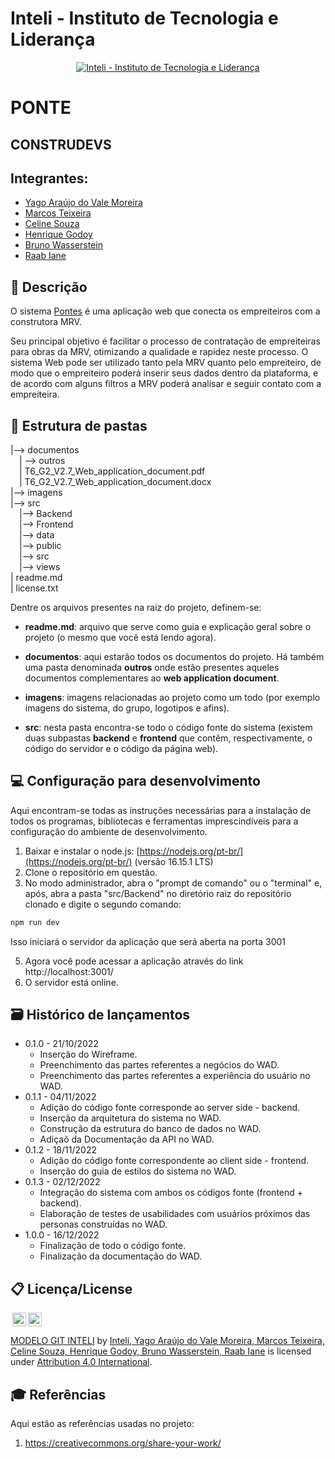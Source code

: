 # Inteli - Instituto de Tecnologia e Liderança 

<p align="center">
<a href= "https://www.inteli.edu.br/"><img src="https://www.inteli.edu.br/wp-content/uploads/2021/08/20172028/marca_1-2.png" alt="Inteli - Instituto de Tecnologia e Liderança" border="0"></a>
</p>

# PONTE

## CONSTRUDEVS

## Integrantes: 
- <a href="https://www.linkedin.com/in/yago-ara%C3%BAjo-do-vale-moreira-461816247/">Yago Araújo do Vale Moreira</a>
- <a href="https://www.linkedin.com/in/marcos-teixeira-37676a24a/">Marcos Teixeira</a>
- <a href="https://www.linkedin.com/in/celine-souza-1a38aa225/">Celine Souza</a> 
- <a href="https://www.linkedin.com/in/henrique-godoy-879138252/">Henrique Godoy</a> 
- <a href="https://www.linkedin.com/in/bruno-wasserstein-04b6b1209">Bruno Wasserstein</a>
- <a href="https://www.linkedin.com/in/raab-iane/">Raab Iane</a> 

## 📝 Descrição

O sistema <a href="https://github.com/2022M2T6-Inteli/Projeto2">Pontes</a> é uma aplicação web que conecta os empreiteiros com 
a construtora MRV.

Seu principal objetivo é facilitar o processo de contratação de empreiteiras
para obras da MRV, otimizando a qualidade e rapidez neste processo. O sistema 
Web pode ser utilizado tanto pela MRV quanto pelo empreiteiro, de modo que 
o empreiteiro poderá inserir seus dados dentro da plataforma, e de acordo com 
alguns filtros a MRV poderá analisar e seguir contato com a empreiteira.


## 📁 Estrutura de pastas

|--> documentos<br>
  &emsp;| --> outros <br>
  &emsp;| T6_G2_V2.7_Web_application_document.pdf<br>
  &emsp;| T6_G2_V2.7_Web_application_document.docx<br>
|--> imagens<br>
|--> src<br>
  &emsp;|--> Backend<br>
  &emsp;|--> Frontend<br>
  &emsp;|--> data<br>
  &emsp;|--> public<br>
  &emsp;|--> src<br>
  &emsp;|--> views<br>
| readme.md<br>
| license.txt

Dentre os arquivos presentes na raiz do projeto, definem-se:

- <b>readme.md</b>: arquivo que serve como guia e explicação geral sobre o projeto (o mesmo que você está lendo agora).

- <b>documentos</b>: aqui estarão todos os documentos do projeto. Há também uma pasta denominada <b>outros</b> onde estão presentes aqueles documentos complementares ao <b>web application document</b>.

- <b>imagens</b>: imagens relacionadas ao projeto como um todo (por exemplo imagens do sistema, do grupo, logotipos e afins).

- <b>src</b>: nesta pasta encontra-se todo o código fonte do sistema (existem duas subpastas <b>backend</b> e <b>frontend</b> que contêm, respectivamente, o código do servidor e o código da página web).

## 💻 Configuração para desenvolvimento

Aqui encontram-se todas as instruções necessárias para a instalação de todos os programas, bibliotecas e ferramentas imprescindíveis para a configuração do ambiente de desenvolvimento.

1.  Baixar e instalar o node.js:  [https://nodejs.org/pt-br/](https://nodejs.org/pt-br/) (versão 16.15.1 LTS)
2. Clone o repositório em questão.
3.  No modo administrador, abra o "prompt de comando" ou o "terminal" e, após,  abra a pasta "src/Backend" no diretório raiz do repositório clonado e digite o segundo comando:

```sh
npm run dev
```

Isso iniciará o servidor da aplicação que será aberta na porta 3001

5. Agora você pode acessar a aplicação através do link http://localhost:3001/
6. O servidor está online.


## 🗃 Histórico de lançamentos

* 0.1.0 - 21/10/2022
    * Inserção do Wireframe.
    * Preenchimento das partes referentes a negócios do WAD.
    * Preenchimento das partes referentes a experiência do usuário no WAD.
* 0.1.1 - 04/11/2022
    * Adição do código fonte corresponde ao server side - backend.
    * Inserção da arquitetura do sistema no WAD.
    * Construção da estrutura do banco de dados no WAD. 
    * Adiçaõ da Documentação da API no WAD.
* 0.1.2 - 18/11/2022
    * Adição do código fonte correspondente ao client side - frontend.
    * Inserção do guia de estilos do sistema no WAD.
* 0.1.3 - 02/12/2022
    * Integração do sistema com ambos os códigos fonte (frontend + backend).
    * Elaboração de testes de usabilidades com usuários próximos das personas construídas no WAD.
* 1.0.0 - 16/12/2022
    * Finalização de todo o código fonte.
    * Finalização da documentação do WAD.

## 📋 Licença/License

<img style="height:22px!important;margin-left:3px;vertical-align:text-bottom;" src="https://mirrors.creativecommons.org/presskit/icons/cc.svg?ref=chooser-v1"><img style="height:22px!important;margin-left:3px;vertical-align:text-bottom;" src="https://mirrors.creativecommons.org/presskit/icons/by.svg?ref=chooser-v1"><p xmlns:cc="http://creativecommons.org/ns#" xmlns:dct="http://purl.org/dc/terms/"><a property="dct:title" rel="cc:attributionURL" href="https://github.com/Spidus/Teste_Final_1">MODELO GIT INTELI</a> by <a rel="cc:attributionURL dct:creator" property="cc:attributionName" href="https://www.yggbrasil.com.br/vr">Inteli, Yago Araújo do Vale Moreira, Marcos Teixeira, Celine Souza, Henrique Godoy, Bruno Wasserstein, Raab Iane</a> is licensed under <a href="http://creativecommons.org/licenses/by/4.0/?ref=chooser-v1" target="_blank" rel="license noopener noreferrer" style="display:inline-block;">Attribution 4.0 International</a>.</p>

## 🎓 Referências

Aqui estão as referências usadas no projeto:

1. <https://creativecommons.org/share-your-work/>
